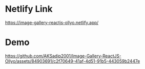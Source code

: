 # Netlify Link

https://image-gallery-reactjs-ollyo.netlify.app/

# Demo


https://github.com/AKSadip2001/Image-Gallery-ReactJS-Ollyo/assets/84903691/c2f70649-41af-4d51-91b5-443059b2447e

